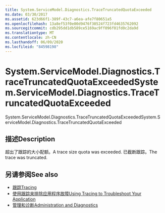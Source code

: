```yaml
---
title: System.ServiceModel.Diagnostics.TraceTruncatedQuotaExceeded
ms.date: 03/30/2017
ms.assetid: 623d66f1-389f-43c7-a6ea-afe7f80651a5
ms.openlocfilehash: 13a8ef53f0e00d9476f30524f723fd4635762092
ms.sourcegitcommit: cdb295dd1db589ce5169ac9ff096f01fd0c2da9d
ms.translationtype: MT
ms.contentlocale: zh-CN
ms.lasthandoff: 06/09/2020
ms.locfileid: "84598198"
---
```

# <a name="systemservicemodeldiagnosticstracetruncatedquotaexceeded"></a><span data-ttu-id="cc236-102">System.ServiceModel.Diagnostics.TraceTruncatedQuotaExceeded</span><span class="sxs-lookup"><span data-stu-id="cc236-102">System.ServiceModel.Diagnostics.TraceTruncatedQuotaExceeded</span></span>
<span data-ttu-id="cc236-103">System.ServiceModel.Diagnostics.TraceTruncatedQuotaExceeded</span><span class="sxs-lookup"><span data-stu-id="cc236-103">System.ServiceModel.Diagnostics.TraceTruncatedQuotaExceeded</span></span>  
  
## <a name="description"></a><span data-ttu-id="cc236-104">描述</span><span class="sxs-lookup"><span data-stu-id="cc236-104">Description</span></span>  
 <span data-ttu-id="cc236-105">超出了跟踪的大小配额。</span><span class="sxs-lookup"><span data-stu-id="cc236-105">A trace size quota was exceeded.</span></span> <span data-ttu-id="cc236-106">已截断跟踪。</span><span class="sxs-lookup"><span data-stu-id="cc236-106">The trace was truncated.</span></span>  
  
## <a name="see-also"></a><span data-ttu-id="cc236-107">另请参阅</span><span class="sxs-lookup"><span data-stu-id="cc236-107">See also</span></span>

- [<span data-ttu-id="cc236-108">跟踪</span><span class="sxs-lookup"><span data-stu-id="cc236-108">Tracing</span></span>](index.md)
- [<span data-ttu-id="cc236-109">使用跟踪来排除应用程序故障</span><span class="sxs-lookup"><span data-stu-id="cc236-109">Using Tracing to Troubleshoot Your Application</span></span>](using-tracing-to-troubleshoot-your-application.md)
- [<span data-ttu-id="cc236-110">管理和诊断</span><span class="sxs-lookup"><span data-stu-id="cc236-110">Administration and Diagnostics</span></span>](../index.md)
